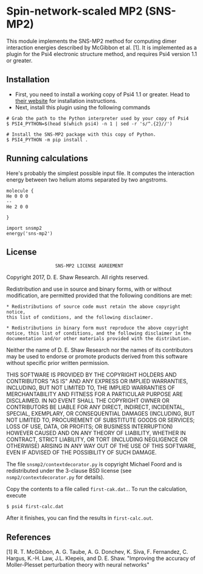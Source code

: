 Spin-network-scaled MP2 (SNS-MP2)
=================================

This module implements the SNS-MP2 method for computing dimer interaction
energies described by McGibbon et al. [1]. It is implemented as a plugin
for the Psi4 electronic structure method, and requires Psi4 version 1.1
or greater.

Installation
------------
- First, you need to install a working copy of Psi4 1.1 or greater. Head to
  [their website](http://www.psicode.org/psi4manual/master/build_obtaining.html)
  for installation instructions.
- Next, install this plugin using the following commands
```
# Grab the path to the Python interpreter used by your copy of Psi4
$ PSI4_PYTHON=$(head $(which psi4) -n 1 | sed -r 's/^.{2}//')

# Install the SNS-MP2 package with this copy of Python.
$ PSI4_PYTHON -m pip install .
```

Running calculations
--------------------

Here's probably the simplest possible input file. It computes the
interaction energy between two helium atoms separated by two angstroms.

```
molecule {
He 0 0 0
--
He 2 0 0

}

import snsmp2
energy('sns-mp2')
```

License
-------

                      SNS-MP2 LICENSE AGREEMENT

Copyright 2017, D. E. Shaw Research. All rights reserved.

Redistribution and use in source and binary forms, with or without
modification, are permitted provided that the following conditions
are met:

    * Redistributions of source code must retain the above copyright notice,
    this list of conditions, and the following disclaimer.

    * Redistributions in binary form must reproduce the above copyright
    notice, this list of conditions, and the following disclaimer in the
    documentation and/or other materials provided with the distribution.

Neither the name of D. E. Shaw Research nor the names of its contributors
may be used to endorse or promote products derived from this software
without specific prior written permission.

THIS SOFTWARE IS PROVIDED BY THE COPYRIGHT HOLDERS AND CONTRIBUTORS
"AS IS" AND ANY EXPRESS OR IMPLIED WARRANTIES, INCLUDING, BUT NOT
LIMITED TO, THE IMPLIED WARRANTIES OF MERCHANTABILITY AND FITNESS FOR
A PARTICULAR PURPOSE ARE DISCLAIMED. IN NO EVENT SHALL THE COPYRIGHT
OWNER OR CONTRIBUTORS BE LIABLE FOR ANY DIRECT, INDIRECT, INCIDENTAL,
SPECIAL, EXEMPLARY, OR CONSEQUENTIAL DAMAGES (INCLUDING, BUT NOT LIMITED
TO, PROCUREMENT OF SUBSTITUTE GOODS OR SERVICES; LOSS OF USE, DATA, OR
PROFITS; OR BUSINESS INTERRUPTION) HOWEVER CAUSED AND ON ANY THEORY OF
LIABILITY, WHETHER IN CONTRACT, STRICT LIABILITY, OR TORT (INCLUDING
NEGLIGENCE OR OTHERWISE) ARISING IN ANY WAY OUT OF THE USE OF THIS
SOFTWARE, EVEN IF ADVISED OF THE POSSIBILITY OF SUCH DAMAGE.

The file `snsmp2/contextdecorator.py` is copyright Michael Foord and is
redistributed under the 3-clause BSD license (see `nsmp2/contextdecorator.py`
for details).

Copy the contents to a file called `first-cak.dat.`. To run the calculation,
execute

```
$ psi4 first-calc.dat
```

After it finishes, you can find the results in `first-calc.out`.




References
----------
[1]  R. T. McGibbon, A. G. Taube, A. G. Donchev, K. Siva, F. Fernandez, C. Hargus,
      K.-H. Law, J.L. Klepeis, and D. E. Shaw. "Improving the accuracy of
      Moller-Plesset perturbation theory with neural networks"
